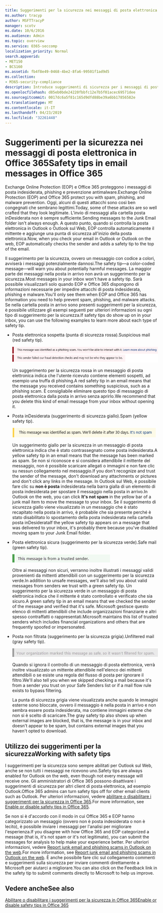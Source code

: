 ```yaml
---
title: Suggerimenti per la sicurezza nei messaggi di posta elettronica in Office 365
ms.author: tracyp
author: MSFTTracyP
manager: scotv
ms.date: 10/6/2016
ms.audience: Admin
ms.topic: overview
ms.service: O365-seccomp
localization_priority: Normal
search.appverid:
- MET150
- BCS160
ms.assetid: fb4f8e49-0468-4be2-8fa6-99501f1ad9d5
ms.collection:
- M365-security-compliance
description: Introduce suggerimenti di sicurezza per i messaggi di posta elettronica filtrati dal filtro di posta indesiderata EOP e Office 365.
ms.openlocfilehash: d85eb0bde24220fbbfc12e7b5f01acec69571dee
ms.sourcegitcommit: 0017dc6a5f81c165d9dfd88be39a6bb17856582e
ms.translationtype: MT
ms.contentlocale: it-IT
ms.lasthandoff: 04/23/2019
ms.locfileid: "32261448"
---
```

# <a name="safety-tips-in-email-messages-in-office-365"></a><span data-ttu-id="bfcda-103">Suggerimenti per la sicurezza nei messaggi di posta elettronica in Office 365</span><span class="sxs-lookup"><span data-stu-id="bfcda-103">Safety tips in email messages in Office 365</span></span>

<span data-ttu-id="bfcda-104">Exchange Online Protection (EOP) e Office 365 proteggono i messaggi di posta indesiderata, phishing e prevenzione antimalware.</span><span class="sxs-lookup"><span data-stu-id="bfcda-104">Exchange Online Protection (EOP) and Office 365 protect you with spam, phishing, and malware prevention.</span></span> <span data-ttu-id="bfcda-105">Oggi, alcuni di questi attacchi sono così ben congegnati che sembrano legittimi.</span><span class="sxs-lookup"><span data-stu-id="bfcda-105">Today, some of these attacks are so well crafted that they look legitimate.</span></span> <span data-ttu-id="bfcda-106">L'invio di messaggi alla cartella posta inDesiderata non è sempre sufficiente.</span><span class="sxs-lookup"><span data-stu-id="bfcda-106">Sending messages to the Junk Email folder isn't always enough.</span></span> <span data-ttu-id="bfcda-107">A questo punto, quando si controlla la posta elettronica in Outlook o Outlook sul Web, EOP controlla automaticamente il mittente e aggiunge una punta di sicurezza all'inizio della posta elettronica.</span><span class="sxs-lookup"><span data-stu-id="bfcda-107">Now, when you check your email in Outlook or Outlook on the web, EOP automatically checks the sender and adds a safety tip to the top of the email.</span></span> 
  
<span data-ttu-id="bfcda-108">Il suggerimento per la sicurezza, ovvero un messaggio con codice a colori, avviserà i messaggi potenzialmente dannosi.</span><span class="sxs-lookup"><span data-stu-id="bfcda-108">The safety tip—a color-coded message—will warn you about potentially harmful messages.</span></span> <span data-ttu-id="bfcda-109">La maggior parte dei messaggi nella posta in arrivo non avrà un suggerimento per la sicurezza.</span><span class="sxs-lookup"><span data-stu-id="bfcda-109">Most messages in your inbox won't have a safety tip.</span></span> <span data-ttu-id="bfcda-110">Sarà possibile visualizzarli solo quando EOP e Office 365 dispongono di informazioni necessarie per impedire attacchi di posta indesiderata, phishing e malware.</span><span class="sxs-lookup"><span data-stu-id="bfcda-110">You'll only see them when EOP and Office 365 has information you need to help prevent spam, phishing, and malware attacks.</span></span> <span data-ttu-id="bfcda-111">Se nella cartella posta in arrivo sono presenti suggerimenti per la sicurezza, è possibile utilizzare gli esempi seguenti per ulteriori informazioni su ogni tipo di suggerimento per la sicurezza.</span><span class="sxs-lookup"><span data-stu-id="bfcda-111">If safety tips do show up on in your inbox, you can use the following examples to learn more about each type of safety tip.</span></span>
  
- <span data-ttu-id="bfcda-112">Posta elettronica sospetta (punta di sicurezza rossa).</span><span class="sxs-lookup"><span data-stu-id="bfcda-112">Suspicious mail (red safety tip).</span></span>
    
    ![Schermata che visualizza un suggerimento per la sicurezza rossa.](media/5078a0be-e556-44a1-b169-09d780d26898.png)
  
    <span data-ttu-id="bfcda-114">Un suggerimento per la sicurezza rossa in un messaggio di posta elettronica indica che l'utente ricevuto contiene elementi sospetti, ad esempio una truffa di phishing.</span><span class="sxs-lookup"><span data-stu-id="bfcda-114">A red safety tip in an email means that the message you received contains something suspicious, such as a phishing scam.</span></span> <span data-ttu-id="bfcda-115">È consigliabile eliminare questo tipo di messaggio di posta elettronica dalla posta in arrivo senza aprirlo.</span><span class="sxs-lookup"><span data-stu-id="bfcda-115">We recommend that you delete this kind of email message from your inbox without opening it.</span></span>
    
- <span data-ttu-id="bfcda-116">Posta inDesiderata (suggerimento di sicurezza giallo).</span><span class="sxs-lookup"><span data-stu-id="bfcda-116">Spam (yellow safety tip).</span></span>
    
    ![Schermata che visualizza un suggerimento per la sicurezza giallo.](media/793c9265-ea44-48fd-a98f-804fadd4163b.png)
  
    <span data-ttu-id="bfcda-118">Un suggerimento giallo per la sicurezza in un messaggio di posta elettronica indica che è stato contrassegnato come posta indesiderata.</span><span class="sxs-lookup"><span data-stu-id="bfcda-118">A yellow safety tip in an email means that the message has been marked as spam.</span></span> <span data-ttu-id="bfcda-119">Se non si riconosce e si considera attendibile il mittente del messaggio, non è possibile scaricare allegati o immagini e non fare clic su nessun collegamento nel messaggio.</span><span class="sxs-lookup"><span data-stu-id="bfcda-119">If you don't recognize and trust the sender of the message, don't download any attachments or pictures and don't click any links in the message.</span></span> <span data-ttu-id="bfcda-120">In Outlook sul Web, è possibile fare clic su **non è posta** indesiderata nella barra gialla di un elemento di posta indesiderata per spostare il messaggio nella posta in arrivo.</span><span class="sxs-lookup"><span data-stu-id="bfcda-120">In Outlook on the web, you can click **It's not spam** in the yellow bar of a junk mail item to move the message to your inbox.</span></span> <span data-ttu-id="bfcda-121">Se il suggerimento di sicurezza giallo viene visualizzato in un messaggio che è stato recapitato nella posta in arrivo, è probabile che sia presente perché è stato disabilitato lo spostamento della posta indesiderata nella cartella posta inDesiderata</span><span class="sxs-lookup"><span data-stu-id="bfcda-121">If the yellow safety tip appears on a message that was delivered to your inbox, it's probably there because you've disabled moving spam to your Junk Email folder.</span></span> 
    
- <span data-ttu-id="bfcda-122">Posta elettronica sicura (suggerimento per la sicurezza verde).</span><span class="sxs-lookup"><span data-stu-id="bfcda-122">Safe mail (green safety tip).</span></span>
    
    ![Schermata che visualizza un suggerimento per la sicurezza verde.](media/acbc11d0-f626-4848-9fbf-66eeeda3f803.png)
  
    <span data-ttu-id="bfcda-124">Oltre ai messaggi non sicuri, verranno inoltre illustrati i messaggi validi provenienti da mittenti attendibili con un suggerimento per la sicurezza verde.</span><span class="sxs-lookup"><span data-stu-id="bfcda-124">In addition to unsafe messages, we'll also tell you about valid messages from senders we trust with a green safety tip.</span></span> <span data-ttu-id="bfcda-125">Un suggerimento per la sicurezza verde in un messaggio di posta elettronica indica che il mittente è stato controllato e verificato che sia sicuro.</span><span class="sxs-lookup"><span data-stu-id="bfcda-125">A green safety tip in an email means that we checked the sender of the message and verified that it's safe.</span></span> <span data-ttu-id="bfcda-126">Microsoft gestisce questo elenco di mittenti attendibili che include organizzazioni finanziarie e altri spesso contraffatti o rappresentati.</span><span class="sxs-lookup"><span data-stu-id="bfcda-126">Microsoft maintains this list of trusted senders which includes financial organizations and others that are frequently spoofed or impersonated.</span></span>
    
- <span data-ttu-id="bfcda-127">Posta non filtrata (suggerimento per la sicurezza grigia).</span><span class="sxs-lookup"><span data-stu-id="bfcda-127">Unfiltered mail (gray safety tip).</span></span>
    
    ![Schermata che visualizza un suggerimento per la sicurezza grigia.](media/c4d0cf8f-08e9-4c84-beee-1d9e0b022e0a.png)
  
    <span data-ttu-id="bfcda-129">Quando si ignora il controllo di un messaggio di posta elettronica, verrà inoltre visualizzato un mittente attendibile nell'elenco dei mittenti attendibili o se esiste una regola del flusso di posta per ignorare il filtro.</span><span class="sxs-lookup"><span data-stu-id="bfcda-129">We'll also tell you when we skipped checking a mail because it's from a sender you trust on your Safe Senders list or if a mail flow rule exists to bypass filtering.</span></span> 
    
    <span data-ttu-id="bfcda-130">La punta di sicurezza grigia viene visualizzata anche quando le immagini esterne sono bloccate, ovvero il messaggio è nella posta in arrivo e non sembra essere posta indesiderata, ma contiene immagini esterne che non si è scelto di scaricare.</span><span class="sxs-lookup"><span data-stu-id="bfcda-130">The gray safety tip also shows up when external images are blocked, that is, the message is in your inbox and doesn't appear to be spam, but contains external images that you haven't opted to download.</span></span>
    
## <a name="working-with-safety-tips"></a><span data-ttu-id="bfcda-131">Utilizzo dei suggerimenti per la sicurezza</span><span class="sxs-lookup"><span data-stu-id="bfcda-131">Working with safety tips</span></span>

<span data-ttu-id="bfcda-132">I suggerimenti per la sicurezza sono sempre abilitati per Outlook sul Web, anche se non tutti i messaggi ne ricevono uno.</span><span class="sxs-lookup"><span data-stu-id="bfcda-132">Safety tips are always enabled for Outlook on the web, even though not every message will receive one.</span></span> <span data-ttu-id="bfcda-133">Gli amministratori di Office 365 possono disattivare i suggerimenti di sicurezza per altri client di posta elettronica, ad esempio Outlook.</span><span class="sxs-lookup"><span data-stu-id="bfcda-133">Office 365 admins can turn safety tips off for other email clients such as Outlook.</span></span> <span data-ttu-id="bfcda-134">Per ulteriori informazioni, vedere [abilitare o disabilitare i suggerimenti per la sicurezza in Office 365](enable-or-disable-safety-tips.md).</span><span class="sxs-lookup"><span data-stu-id="bfcda-134">For more information, see [Enable or disable safety tips in Office 365](enable-or-disable-safety-tips.md).</span></span>
  
<span data-ttu-id="bfcda-135">Se non si è d'accordo con il modo in cui Office 365 e EOP hanno categorizzato un messaggio (ovvero non è posta indesiderata o non è lecito), è possibile inviare i messaggi per l'analisi per migliorare l'esperienza.</span><span class="sxs-lookup"><span data-stu-id="bfcda-135">If you disagree with how Office 365 and EOP categorized a message (that is, it's not spam or it's not legitimate), you can submit the messages for analysis to help make your experience better.</span></span> <span data-ttu-id="bfcda-136">Per ulteriori informazioni, vedere [Report junk email and phishing scams in Outlook on the web](https://technet.microsoft.com/library/dn594557.aspx).</span><span class="sxs-lookup"><span data-stu-id="bfcda-136">For more information, see [Report junk email and phishing scams in Outlook on the web](https://technet.microsoft.com/library/dn594557.aspx).</span></span> <span data-ttu-id="bfcda-137">È anche possibile fare clic sul collegamento commenti e suggerimenti sulla sicurezza per inviare commenti direttamente a Microsoft per aiutarci a migliorare.</span><span class="sxs-lookup"><span data-stu-id="bfcda-137">You can also click on the Feedback link in the safety tip to submit comments directly to Microsoft to help us improve.</span></span>
  
## <a name="see-also"></a><span data-ttu-id="bfcda-138">Vedere anche</span><span class="sxs-lookup"><span data-stu-id="bfcda-138">See also</span></span>

[<span data-ttu-id="bfcda-139">Abilitare o disabilitare i suggerimenti per la sicurezza in Office 365</span><span class="sxs-lookup"><span data-stu-id="bfcda-139">Enable or disable safety tips in Office 365</span></span>](enable-or-disable-safety-tips.md)

